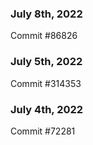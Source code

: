 ### July 8th, 2022

Commit #86826

### July 5th, 2022

Commit #314353


### July 4th, 2022

Commit #72281
